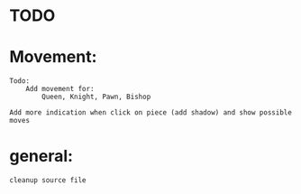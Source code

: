 # TODO
# Movement:
    Todo:
        Add movement for:
            Queen, Knight, Pawn, Bishop
            
    Add more indication when click on piece (add shadow) and show possible moves
        

# general:
    cleanup source file
